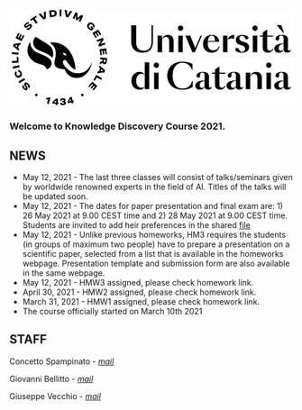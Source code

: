 [![logo](/imgs/logo.jpg)](http://www.dei.unict.it/corsi/lm-91)

### Welcome to Knowledge Discovery Course 2021.


## NEWS

- May 12, 2021 - The last three classes will consist of talks/seminars given by worldwide renowned experts in the field of AI. Titles of the talks will be updated soon.
- May 12, 2021 - The dates for paper presentation and final exam are: 1) 26 May 2021 at 9.00 CEST time and 2) 28 May 2021 at 9.00 CEST time. Students are invited to add heir preferences in the shared [file](https://docs.google.com/spreadsheets/d/1l7f7Q0a9DvxDcwCpsMViAYAjnaJEmodwUYfCiqTus7U/edit#gid=0) 
- May 12, 2021 - Unlike previous homeworks, HM3 requires the students (in groups of maximum two people) have to prepare a presentation on a scientific paper, selected from a list that is available in the homeworks webpage. Presentation template and submission form are also available in the same webpage. 
- May 12, 2021 - HMW3 assigned, please check homework link. 
- April 30, 2021 - HMW2 assigned, please check homework link.
- March 31, 2021 - HMW1 assigned, please check homework link.
- The course officially started on March 10th 2021

## STAFF

Concetto Spampinato - *[mail](mailto:concetto.spampinato@unict.it)*

Giovanni Bellitto - *[mail](mailto:giovanni.bellitto@phd.unict.it)*

Giuseppe Vecchio - *[mail](mailto:giuseppe.vecchio@phd.unict.it)*


[404]: /knowledge-discovery/fallback
